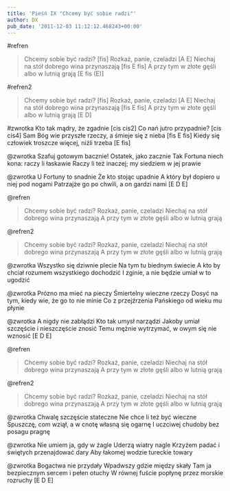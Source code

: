```yaml
---
title: 'Pieśń IX "Chcemy być sobie radzi"'
author: DX
pub_date: '2011-12-03 11:12:12.468243+00:00'
---
```


#refren
>Chcemy sobie być radzi? [fis]
>Rozkaż, panie, czeladzi [A E]
>Niechaj na stół dobrego wina przynaszają [fis E fis]
>A przy tym w złote gęśli albo w lutnią grają [E fis (E)]

#refren2
>Chcemy sobie być radzi? [fis]
>Rozkaż, panie, czeladzi [A E]
>Niechaj na stół dobrego wina przynaszają [fis E fis]
>A przy tym w złote gęśli albo w lutnią grają [E D]

#zwrotka
Kto tak mądry, że zgadnie [cis cis2]
Co nań jutro przypadnie? [cis cis4]
Sam Bóg wie przyszłe rzeczy, a śmieje się z nieba [fis E fis]
Kiedy się człowiek troszcze więcej, niźli trzeba [E fis]

@zwrotka
Szafuj gotowym bacznie!
Ostatek, jako zacznie
Tak Fortuna niech kona: raczy li łaskawie
Raczy li też inaczej; my siedziem w jej prawie

@zwrotka
U Fortuny to snadnie
Że kto stojąc upadnie
A który był dopiero u niej pod nogami
Patrzajże go po chwili, a on gardzi nami [E D E]

@refren
>Chcemy sobie być radzi?
>Rozkaż, panie, czeladzi
>Niechaj na stół dobrego wina przynaszają
>A przy tym w złote gęśli albo w lutnią grają

@refren2
>Chcemy sobie być radzi?
>Rozkaż, panie, czeladzi
>Niechaj na stół dobrego wina przynaszają
>A przy tym w złote gęśli albo w lutnią grają

@zwrotka
Wszystko się dziwnie plecie
Na tym tu biednym świecie
A kto by chciał rozumem wszystkiego dochodzić
I zginie, a nie będzie umiał w to ugodzić

@zwrotka
Prózno ma mieć na pieczy
Śmiertelny wieczne rzeczy
Dosyć na tym, kiedy wie, że go to nie minie
Co z przejźrzenia Pańskiego od wieku mu płynie

@zwrotka
A nigdy nie zabłądzi
Kto tak umysł narządzi
Jakoby umiał szczęście i nieszczęście znosić
Temu mężnie wytrzymać, w owym się nie wznosić [E D E]

@refren
>Chcemy sobie być radzi?
>Rozkaż, panie, czeladzi
>Niechaj na stół dobrego wina przynaszają
>A przy tym w złote gęśli albo w lutnią grają

@refren2
>Chcemy sobie być radzi?
>Rozkaż, panie, czeladzi
>Niechaj na stół dobrego wina przynaszają
>A przy tym w złote gęśli albo w lutnią grają

@zwrotka
Chwalę szczęście stateczne
Nie chce li też być wieczne
Spuszczę, com wziął, a w cnotę własną się ogarnę
I uczciwej chudoby bez posagu pragnę

@zwrotka
Nie umiem ja, gdy w żagle
Uderzą wiatry nagle
Krzyżem padać i świętych przenajdować dary
Aby łakomej wodzie tureckie towary

@zwrotka
Bogactwa nie przydały
Wpadwszy gdzie między skały
Tam ja bezpiecznym sercem i pełen otuchy
W równej fuście popłynę przez morskie rozruchy [E D E]
